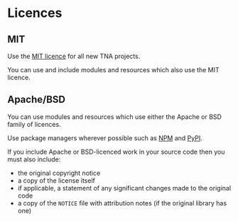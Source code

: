 # Licences

## MIT

Use the [MIT licence](https://opensource.org/license/mit) for all new TNA projects.

You can use and include modules and resources which also use the MIT licence.

## Apache/BSD

You can use modules and resources which use either the Apache or BSD family of licences.

Use package managers wherever possible such as [NPM](../third-party/npmjs.md) and [PyPI](../third-party/pypi.md).

If you include Apache or BSD-licenced work in your source code then you must also include:

- the original copyright notice
- a copy of the license itself
- if applicable, a statement of any significant changes made to the original code
- a copy of the `NOTICE` file with attribution notes (if the original library has one)
